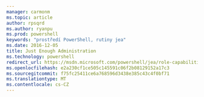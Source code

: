 ```yaml
---
manager: carmonm
ms.topic: article
author: rpsqrd
ms.author: ryanpu
ms.prod: powershell
keywords: "prostředí PowerShell, rutiny jea"
ms.date: 2016-12-05
title: Just Enough Administration
ms.technology: powershell
redirect_url: https://msdn.microsoft.com/powershell/jea/role-capabilities
ms.openlocfilehash: e2a230cf1ce505c145591c06f2b08129152a17c3
ms.sourcegitcommit: f75fc25411ce6a768596d3438e385c43c4f0bf71
ms.translationtype: MT
ms.contentlocale: cs-CZ
---
```

